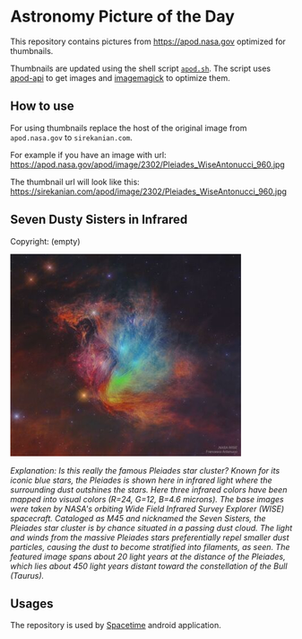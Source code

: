# Astronomy Picture of the Day

This repository contains pictures from https://apod.nasa.gov optimized for thumbnails.

Thumbnails are updated using the shell script [`apod.sh`](apod.sh). The script
uses [apod-api](https://github.com/nasa/apod-api) to get images and [imagemagick](https://imagemagick.org) to
optimize them.

## How to use

For using thumbnails replace the host of the original image from `apod.nasa.gov` to `sirekanian.com`.

For example if you have an image with url:<br>
https://apod.nasa.gov/apod/image/2302/Pleiades_WiseAntonucci_960.jpg

The thumbnail url will look like this:<br>
https://sirekanian.com/apod/image/2302/Pleiades_WiseAntonucci_960.jpg

## Seven Dusty Sisters in Infrared

Copyright: (empty)

[![the picture of the day][1]][2]

_Explanation: Is this really the famous Pleiades star cluster? Known for its iconic blue stars, the Pleiades is shown here in infrared light where the surrounding dust outshines the stars. Here three infrared colors have been mapped into visual colors (R=24, G=12, B=4.6 microns). The base images were taken by NASA's orbiting Wide Field Infrared Survey Explorer (WISE) spacecraft. Cataloged as M45 and nicknamed the Seven Sisters, the Pleiades star cluster is by chance situated in a passing dust cloud. The light and winds from the massive Pleiades stars preferentially repel smaller dust particles, causing the dust to become stratified into filaments, as seen. The featured image spans about 20 light years at the distance of the Pleiades, which lies about 450 light years distant toward the constellation of the Bull (Taurus)._

## Usages

The repository is used by [Spacetime][3] android application.

[1]: image/2302/Pleiades_WiseAntonucci_960.jpg

[2]: https://apod.nasa.gov/apod/image/2302/Pleiades_WiseAntonucci_960.jpg

[3]: https://github.com/sirekanian/spacetime
